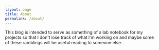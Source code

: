 ```yaml
---
layout: page
title: About
permalink: /about/
---
```


This blog is intended to serve as something of a lab notebook for my projects so
that I don't lose track of what I'm working on and maybe some of these ramblings
will be useful reading to someone else.
